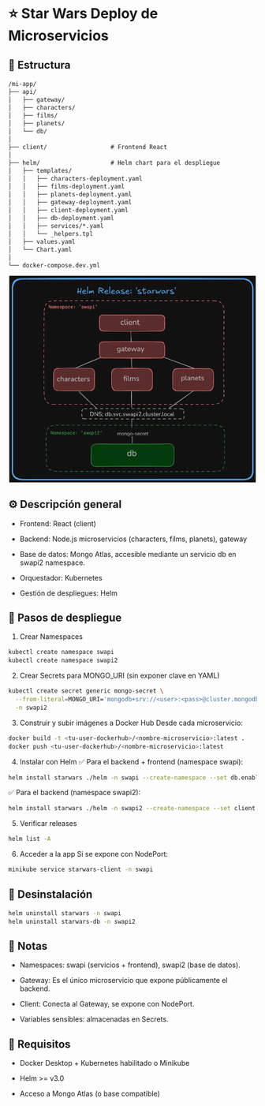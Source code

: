 # ⭐ Star Wars Deploy de Microservicios

## 📁 Estructura

```
/mi-app/
├── api/
│   ├── gateway/
│   ├── characters/
│   ├── films/
│   ├── planets/
│   └── db/
│
├── client/                  # Frontend React
│
├── helm/                    # Helm chart para el despliegue
│   ├── templates/
│   │   ├── characters-deployment.yaml
│   │   ├── films-deployment.yaml
│   │   ├── planets-deployment.yaml
│   │   ├── gateway-deployment.yaml
│   │   ├── client-deployment.yaml
│   │   ├── db-deployment.yaml
│   │   ├── services/*.yaml
│   │   └── _helpers.tpl
│   ├── values.yaml
│   └── Chart.yaml
│
└── docker-compose.dev.yml 
```
<p align="center">
  <img src="./image.png" alt="Release starwars" width="500"/>
</p>

## ⚙️ Descripción general
- Frontend: React (client)

- Backend: Node.js microservicios (characters, films, planets), gateway

- Base de datos: Mongo Atlas, accesible mediante un servicio db en swapi2 namespace.

- Orquestador: Kubernetes

- Gestión de despliegues: Helm


## 🚀 Pasos de despliegue
1. Crear Namespaces
```bash
kubectl create namespace swapi
kubectl create namespace swapi2
```

2. Crear Secrets para MONGO_URI (sin exponer clave en YAML)
```bash
kubectl create secret generic mongo-secret \
  --from-literal=MONGO_URI='mongodb+srv://<user>:<pass>@cluster.mongodb.net/starwars' \
  -n swapi2
```

3. Construir y subir imágenes a Docker Hub
Desde cada microservicio:
```bash
docker build -t <tu-user-dockerhub>/<nombre-microservicio>:latest .
docker push <tu-user-dockerhub>/<nombre-microservicio>:latest
```

4. Instalar con Helm
✅ Para el backend + frontend (namespace swapi):
```bash
helm install starwars ./helm -n swapi --create-namespace --set db.enabled=false
```

✅ Para el backend (namespace swapi2):
```bash
helm install starwars ./helm -n swapi2 --create-namespace --set client.enabled=false --set gateway.enabled=false --set characters.enabled=false --set films.enabled=false --set planets.enabled=false
```

5. Verificar releases
```bash
helm list -A
```

6. Acceder a la app
Si se expone con NodePort:
```bash
minikube service starwars-client -n swapi
```

## 🔄 Desinstalación
```bash
helm uninstall starwars -n swapi
helm uninstall starwars-db -n swapi2
```

## 📝 Notas
* Namespaces: swapi (servicios + frontend), swapi2 (base de datos).

* Gateway: Es el único microservicio que expone públicamente el backend.

* Client: Conecta al Gateway, se expone con NodePort.

* Variables sensibles: almacenadas en Secrets.


## 📌 Requisitos
* Docker Desktop + Kubernetes habilitado o Minikube

* Helm >= v3.0

* Acceso a Mongo Atlas (o base compatible)

